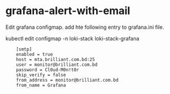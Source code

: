 # grafana-alert-with-email

Edit grafana configmap. add hte following entry to grafana.ini file.

kubectl edit configmap -n loki-stack loki-stack-grafana
~~~
    [smtp]
    enabled = true
    host = mta.brilliant.com.bd:25
    user = monitor@brilliant.com.bd
    password = Cl0ud-M0n!t0r
    skip_verify = false
    from_address = monitor@brilliant.com.bd
    from_name = Grafana 
~~~


